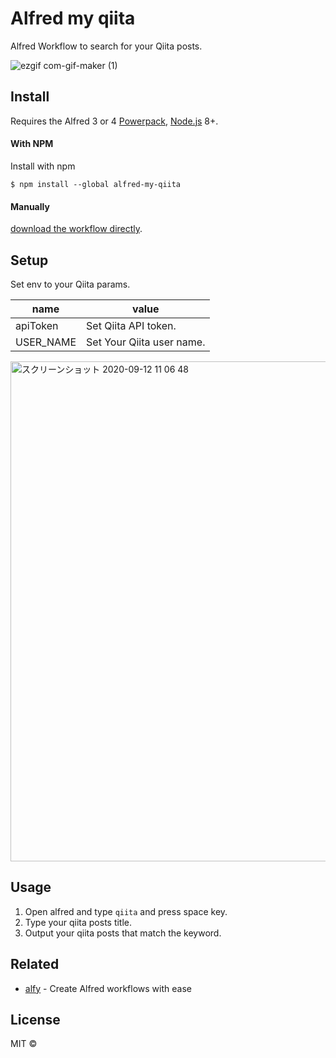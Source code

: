 # Alfred my qiita

Alfred Workflow to search for your Qiita posts.

![ezgif com-gif-maker (1)](https://user-images.githubusercontent.com/11070996/92984988-8ee2b180-f4e9-11ea-8afa-c815e0cb4eda.gif)

## Install
Requires the Alfred 3 or 4 [Powerpack](https://www.alfredapp.com/powerpack/), [Node.js](https://nodejs.org) 8+.

#### With NPM
Install with npm

```
$ npm install --global alfred-my-qiita
```

#### Manually
[download the workflow directly](https://github.com/kawamataryo/alfred-my-qiita-post/releases).

## Setup
Set env to your Qiita params.

|name|value|
|---|---|
|apiToken | Set Qiita API token.|
|USER_NAME | Set Your Qiita user name.|

<img width="800" alt="スクリーンショット 2020-09-12 11 06 48" src="https://user-images.githubusercontent.com/11070996/92984844-5c848480-f4e8-11ea-8e1d-cc571668b04c.png">

## Usage

1. Open alfred and type `qiita` and press space key.
2. Type your qiita posts title.
3. Output your qiita posts that match the keyword.

## Related

- [alfy](https://github.com/sindresorhus/alfy) - Create Alfred workflows with ease

## License

MIT ©

